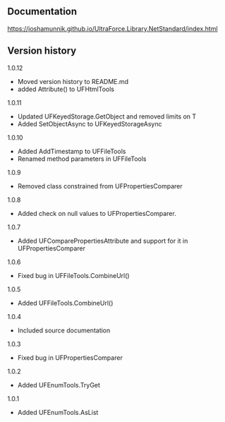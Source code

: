 ## Documentation
https://joshamunnik.github.io/UltraForce.Library.NetStandard/index.html

## Version history
1.0.12
- Moved version history to README.md
- added Attribute() to UFHtmlTools

1.0.11
- Updated UFKeyedStorage.GetObject<T> and removed limits on T
- Added SetObjectAsync<T> to UFKeyedStorageAsync

1.0.10
- Added AddTimestamp to UFFileTools
- Renamed method parameters in UFFileTools

1.0.9
- Removed class constrained from UFPropertiesComparer

1.0.8
- Added check on null values to UFPropertiesComparer.

1.0.7
- Added UFComparePropertiesAttribute and support for it in UFPropertiesComparer

1.0.6
- Fixed bug in UFFileTools.CombineUrl()

1.0.5
- Added UFFileTools.CombineUrl()

1.0.4
- Included source documentation

1.0.3
- Fixed bug in UFPropertiesComparer

1.0.2
- Added UFEnumTools.TryGet

1.0.1
- Added UFEnumTools.AsList